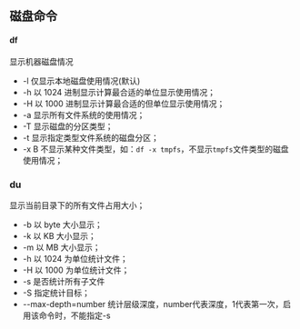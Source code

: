 ## 磁盘命令

#### df

显示机器磁盘情况

- -l 仅显示本地磁盘使用情况(默认)
- -h 以 1024 进制显示计算最合适的单位显示使用情况；
- -H 以 1000 进制显示计算最合适的但单位显示使用情况；
- -a 显示所有文件系统的使用情况；
- -T 显示磁盘的分区类型；
- -t 显示指定类型文件系统的磁盘分区；
- -x B 不显示某种文件类型，如：`df -x tmpfs`，不显示`tmpfs`文件类型的磁盘使用情况；

### du

显示当前目录下的所有文件占用大小；

- -b 以 byte 大小显示；
- -k 以 KB 大小显示；
- -m 以 MB 大小显示；
- -h 以 1024 为单位统计文件；
- -H 以 1000 为单位统计文件；
- -s 是否统计所有子文件
- -S 指定统计目标；
- --max-depth=number 统计层级深度，number代表深度，1代表第一次，启用该命令时，不能指定-s
